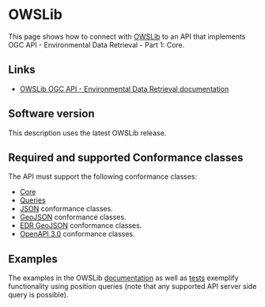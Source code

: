 # OWSLib

This page shows how to connect with [OWSLib](https://geopython.github.io/OWSLib) to an API that implements OGC API - Environmental Data Retrieval - Part 1: Core.

## Links

- [OWSLib OGC API - Environmental Data Retrieval documentation](https://geopython.github.io/OWSLib/#ogc-api-environmental-data-retrieval-1-0)

## Software version

This description uses the latest OWSLib release.

## Required and supported Conformance classes

The API must support the following conformance classes:

- [Core](https://www.opengis.net/spec/ogcapi-edr-1/1.2/req/core)
- [Queries](https://www.opengis.net/spec/ogcapi-edr-1/1.2/req/queries)
- [JSON](https://www.opengis.net/spec/ogcapi-edr-1/1.2/req/json) conformance classes.
- [GeoJSON](https://www.opengis.net/spec/ogcapi-edr-1/1.2/req/geojson) conformance classes.
- [EDR GeoJSON](https://www.opengis.net/spec/ogcapi-edr-1/1.2/req/edr-geojson) conformance classes.
- [OpenAPI 3.0](https://www.opengis.net/spec/ogcapi-edr-1/1.2/req/oas30) conformance classes.

## Examples

The examples in the OWSLib [documentation](https://owslib.readthedocs.io/en/latest/usage.html#ogc-api-environmental-data-retrieval-part-1-core-1-0) as well as [tests](https://github.com/geopython/OWSLib/blob/master/tests/test_ogcapi_edr_pygeoapi.py) exemplify functionality using position queries (note that any supported API server side query is possible).
